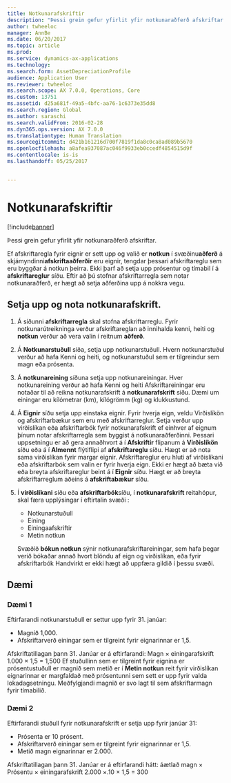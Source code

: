 ```yaml
---
title: Notkunarafskriftir
description: "Þessi grein gefur yfirlit yfir notkunaraðferð afskriftar."
author: twheeloc
manager: AnnBe
ms.date: 06/20/2017
ms.topic: article
ms.prod: 
ms.service: dynamics-ax-applications
ms.technology: 
ms.search.form: AssetDepreciationProfile
audience: Application User
ms.reviewer: twheeloc
ms.search.scope: AX 7.0.0, Operations, Core
ms.custom: 13751
ms.assetid: d25a681f-49a5-4bfc-aa76-1c6373e35dd8
ms.search.region: Global
ms.author: saraschi
ms.search.validFrom: 2016-02-28
ms.dyn365.ops.version: AX 7.0.0
ms.translationtype: Human Translation
ms.sourcegitcommit: d421b161216d700f7819f1da8c0ca8ad089b5670
ms.openlocfilehash: a8afea937087ac046f9933eb0ccedf4854515d9f
ms.contentlocale: is-is
ms.lasthandoff: 05/25/2017


---
```


# <a name="consumption-depreciation"></a>Notkunarafskriftir

[!include[banner](../includes/banner.md)]


Þessi grein gefur yfirlit yfir notkunaraðferð afskriftar.

Ef afskriftaregla fyrir eignir er sett upp og valið er **notkun** í svæðinu**aðferð** á skjámyndinni**afskriftaaðferðir** eru eignir, tengdar þessari afskriftareglu sem eru byggðar á notkun þeirra. Ekki þarf að setja upp prósentur og tímabil í á **afskriftareglur** síðu. Eftir að þú stofnar afskriftarregla sem notar notkunaraðferð, er hægt að setja aðferðina upp á nokkra vegu.

## <a name="set-up-and-use-consumption-depreciation"></a>Setja upp og nota notkunarafskrift.
1.  Á síðunni **afskriftarregla** skal stofna afskriftarreglu. Fyrir notkunarútreikninga verður afskriftareglan að innihalda kenni, heiti og **notkun** verður að vera valin í reitnum **aðferð**.
2.  Á **Notkunarstuðull** síða, setja upp notkunarstuðull. Hvern notkunarstuðul verður að hafa Kenni og heiti, og notkunarstuðul sem er tilgreindur sem magn eða prósenta.
3.  Á **notkunareining** síðuna setja upp notkunareiningar. Hver notkunareining verður að hafa Kenni og heiti Afskriftareiningar eru notaðar til að reikna notkunarafskrift á **notkunarafskrift** síðu. Dæmi um einingar eru kílómetrar (km), kílógrömm (kg) og klukkustund.
4.  Á **Eignir** síðu setja upp einstaka eignir. Fyrir hverja eign, veldu Virðislíkön og afskriftarbækur sem eru með afskriftarreglur. Setja verður upp virðislíkan eða afskriftarbók fyrir notkunarafskrift ef einhver af eignum þínum notar afskriftarregla sem byggist á notkunaraðferðinni. Þessari uppsetningu er að gera annaðhvort á í **Afskriftir** flipanum á **Virðislíkön** síðu eða á í **Almennt** flýtiflipi af **afskriftareglu** síðu. Hægt er að nota sama virðislíkan fyrir margar eignir. Afskriftareglur eru hluti af virðislíkani eða afskriftarbók sem valin er fyrir hverja eign. Ekki er hægt að bæta við eða breyta afskriftareglur beint á í **Eignir** síðu. Hægt er að breyta afskriftarreglum aðeins á **afskriftabækur** síðu.
5.  Í **virðislíkani** síðu eða **afskriftarbók**síðu, í **notkunarafskrift** reitahópur, skal færa upplýsingar í eftirtalin svæði :
    -   Notkunarstuðull
    -   Eining
    -   Einingaafskriftir
    -   Metin notkun

    Svæðið **bókun notkun** sýnir notkunarafskriftareiningar, sem hafa þegar verið bókaðar annað hvort blöndu af eign og virðislíkan, eða fyrir afskriftarbók Handvirkt er ekki hægt að uppfæra gildið í þessu svæði.

## <a name="examples"></a>Dæmi
### <a name="example-1"></a>Dæmi 1

Eftirfarandi notkunarstuðull er settur upp fyrir 31. janúar:

-   Magnið 1,000.
-   Afskriftarverð einingar sem er tilgreint fyrir eignarinnar er 1,5.

Afskriftatillagan þann 31. Janúar er á eftirfarandi: Magn × einingarafskrift 1.000 × 1,5 = 1,500 Ef stuðullinn sem er tilgreint fyrir eignina er prósentustuðull er magnið sem metið er í **Metin notkun** reit fyrir virðislíkan eignarinnar er margfaldað með prósentunni sem sett er upp fyrir valda lokadagsetningu. Meðfylgjandi magnið er svo lagt til sem afskriftarmagn fyrir tímabilið.

### <a name="example-2"></a>Dæmi 2

Eftirfarandi stuðull fyrir notkunarafskrift er setja upp fyrir janúar 31:

-   Prósenta er 10 prósent.
-   Afskriftarverð einingar sem er tilgreint fyrir eignarinnar er 1,5.
-   Metið magn eignarinnar er 2.000.

Afskriftatillagan þann 31. Janúar er á eftirfarandi hátt: áætlað magn × Prósentu × einingarafskrift 2.000 ×.10 × 1,5 = 300




